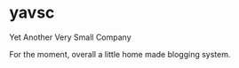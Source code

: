 yavsc
=====

Yet Another Very Small Company

For the moment, overall a little home made blogging system.
